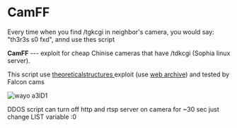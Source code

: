 # CamFF

Every time when you find /tgkcgi in neighbor's camera, you would say: "th3r3s s0 fxd", annd use thes script

**CamFF** --- exploit for cheap Chinise cameras that have /tdkcgi (Sophia linux server).

This script use [theoreticalstructures ](https://www.theoreticalstructures.io/2022/05/27/the-unbearable-lightness-of-web-vulnerabilities/) exploit (use [web archive](http://web.archive.org/web/20220610073810/https://www.theoreticalstructures.io/2022/05/27/the-unbearable-lightness-of-web-vulnerabilities/)) and tested by Falcon cams

![wayo a3lD1](https://encrypted-tbn0.gstatic.com/images?q=tbn:ANd9GcTAKOV5s72dKtUx3trc7MIfBZqyPJe4Obq0rcLPxxxkCA&s)

DDOS script can turn off http and rtsp server on camera for ~30 sec
just change LIST variable :0
